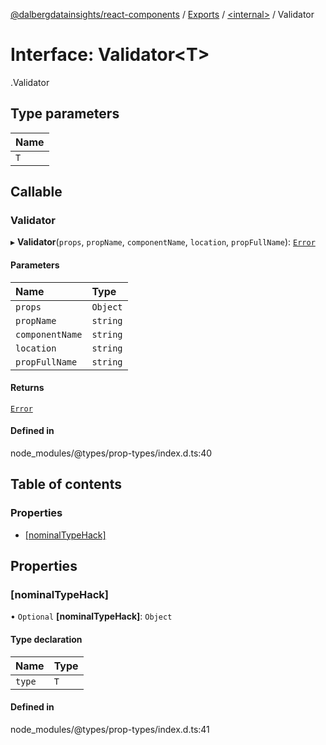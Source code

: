 [@dalbergdatainsights/react-components](../README.md) / [Exports](../modules.md) / [<internal\>](../modules/internal_.md) / Validator

# Interface: Validator<T\>

[<internal>](../modules/internal_.md).Validator

## Type parameters

| Name |
| :------ |
| `T` |

## Callable

### Validator

▸ **Validator**(`props`, `propName`, `componentName`, `location`, `propFullName`): [`Error`](../modules/internal_.md#error)

#### Parameters

| Name | Type |
| :------ | :------ |
| `props` | `Object` |
| `propName` | `string` |
| `componentName` | `string` |
| `location` | `string` |
| `propFullName` | `string` |

#### Returns

[`Error`](../modules/internal_.md#error)

#### Defined in

node_modules/@types/prop-types/index.d.ts:40

## Table of contents

### Properties

- [[nominalTypeHack]](internal_.Validator.md#[nominaltypehack])

## Properties

### [nominalTypeHack]

• `Optional` **[nominalTypeHack]**: `Object`

#### Type declaration

| Name | Type |
| :------ | :------ |
| `type` | `T` |

#### Defined in

node_modules/@types/prop-types/index.d.ts:41
